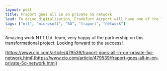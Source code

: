 ```yaml
---
layout: post
title: Fraport goes all in on private 5G network
lead: To drive digitalization, Frankfurt Airport will have one of the largest private 5G networks in Europe to help consolidate its communications infrastructure.
tags: ["ntt", "microsoft", "5G", "fraport", "network"]
---
```


Amazing work NTT Ltd. team, very happy of the partnership on this transformational project. Looking forward to the success!

[https://www.cio.com/article/479539/fraport-goes-all-in-on-private-5g-network.html](https://www.cio.com/article/479539/fraport-goes-all-in-on-private-5g-network.html)